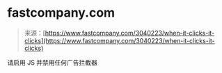 <!--yml

category: 未分类

date: 2024-05-27 14:38:04

-->

# fastcompany.com

> 来源：[https://www.fastcompany.com/3040223/when-it-clicks-it-clicks](https://www.fastcompany.com/3040223/when-it-clicks-it-clicks)

请启用 JS 并禁用任何广告拦截器
